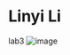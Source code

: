# Linyi Li
lab3
![image](https://github.com/linyilily/ECE444-F2023-Lab1/assets/71032637/472fc573-ff4c-42e4-bc68-1ea6776fcd58)
